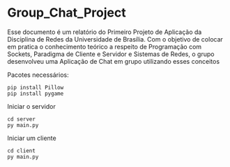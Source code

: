 # Group_Chat_Project

Esse documento é um relatório do Primeiro Projeto de Aplicação da Disciplina de Redes da Universidade de Brasília. Com o objetivo de colocar em pratica o conhecimento teórico a respeito de Programação com Sockets, Paradigma de Cliente e Servidor e Sistemas de Redes, o grupo desenvolveu uma Aplicação de Chat em grupo utilizando esses conceitos



Pacotes necessários:

```
pip install Pillow
pip install pygame
```

Iniciar o servidor

```
cd server
py main.py
```


Iniciar um cliente
```
cd client
py main.py
```
